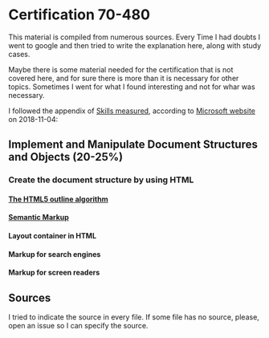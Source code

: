 # Certification 70-480

This material is compiled from numerous sources. Every Time I had doubts I went to google and then tried to write the explanation here, along with study cases.

Maybe there is some material needed for the certification that is not covered here, and for sure there is more than it is necessary for other topics. Sometimes I went for what I found interesting and not for whar was necessary.

I followed the appendix of [Skills measured](support-material/skills-measured.md), according to [Microsoft website](https://www.microsoft.com/en-us/learning/exam-70-480.aspx) on 2018-11-04:

## Implement and Manipulate Document Structures and Objects **(20-25%)**

### Create the document structure by using HTML

#### [The HTML5 outline algorithm](html5/outline-algorithm.md)

#### [Semantic Markup](html5/semantic-markup.md)

#### Layout container in HTML

#### Markup for search engines

#### Markup for screen readers

## Sources

I tried to indicate the source in every file. If some file has no source, please, open an issue so I can specify the source.